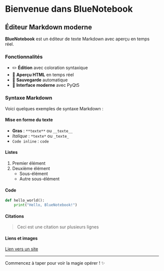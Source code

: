 # Bienvenue dans BlueNotebook

## Éditeur Markdown moderne

**BlueNotebook** est un éditeur de texte Markdown avec aperçu en temps réel.

### Fonctionnalités

- ✏️ **Édition** avec coloration syntaxique
- 👀 **Aperçu HTML** en temps réel
- 💾 **Sauvegarde** automatique
- 🚀 **Interface moderne** avec PyQt5

### Syntaxe Markdown

Voici quelques exemples de syntaxe Markdown :

#### Mise en forme du texte
- **Gras** : `**texte**` ou `__texte__`
- *Italique* : `*texte*` ou `_texte_`
- `Code inline` : `code`

#### Listes
1. Premier élément
2. Deuxième élément
   - Sous-élément
   - Autre sous-élément

#### Code
```python
def hello_world():
    print("Hello, BlueNotebook!")
```

#### Citations
> Ceci est une citation
> sur plusieurs lignes

#### Liens et images
[Lien vers un site](https://example.com)

---

Commencez à taper pour voir la magie opérer ! ✨
